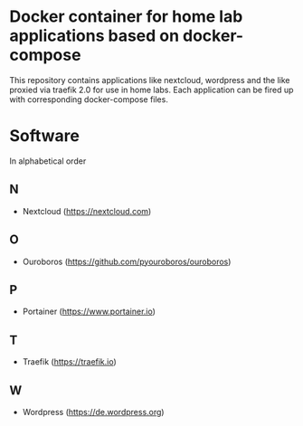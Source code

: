 # Docker container for home lab applications based on docker-compose

This repository contains applications like nextcloud, wordpress and the like proxied via traefik 2.0 for use in home labs. Each application can be fired up with corresponding docker-compose files. 

# Software
In alphabetical order

## N
* Nextcloud (https://nextcloud.com)

## O
* Ouroboros (https://github.com/pyouroboros/ouroboros)

## P
* Portainer (https://www.portainer.io)

## T
* Traefik (https://traefik.io)

## W
* Wordpress (https://de.wordpress.org)
